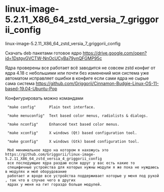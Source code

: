 # linux-image-5.2.11_X86_64_zstd_versia_7_griggorii_config
linux-image-5.2.11_X86_64_zstd_versia_7_griggorii_config

Скачать deb пакетами готовое ядро https://drive.google.com/open?id=1DstgvGVCTW-NnOcUCyBa79ynQFGMP95c

Ядра проверены все работает всё заводится не совсем zstd конфиг от ядра 4.18 с небольшими или почти без изменений моя система 
уже автоматом исправляет ошибки в конфиге если сами ядра не сырые сама система https://github.com/Griggorii/Cinnamon-Budgie-Linux-OS-11-based-19.04-Ubuntu-Pop

Конфигурировать можно командами 

     "make config"      Plain text interface.

     "make menuconfig"  Text based color menus, radiolists & dialogs.

     "make nconfig"     Enhanced text based color menus.

     "make xconfig"     X windows (Qt) based configuration tool.

     "make gconfig"     X windows (Gtk) based configuration tool.
     
     Моё минимальное ядро на котором я нахожусь это https://github.com/Griggorii/linux-image-5.2.11_X86_64_zstd_versia_4_griggorii_config 
     все последующие ядра раздаю если вдруг у вас есть какие то 
     специфичные устройства для которых нужны модули я же пока не нуждаюсь в модулях и моё оборудование
     работает и вроде все устройства поддерживает которые у меня под рукой , так что в случае чего в других 
     ядрах у меня на гит гораздо больше модулей.
